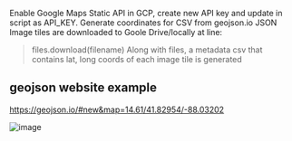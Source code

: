 Enable Google Maps Static API in GCP, create new API key and update in script as API_KEY.
Generate coordinates for CSV from geojson.io JSON
Image tiles are downloaded to Goole Drive/locally at line:
> files.download(filename)
Along with files, a metadata csv that contains lat, long coords of each image tile is generated 

## geojson website example 
https://geojson.io/#new&map=14.61/41.82954/-88.03202

![image](https://github.com/rakshajp/solar-research/assets/134439658/ca895ca3-3eed-439c-b471-479e58205856)


